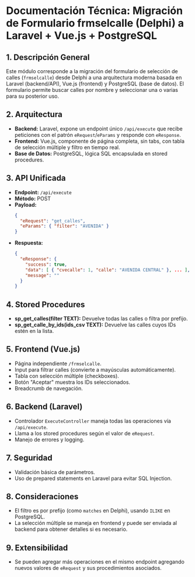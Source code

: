 # Documentación Técnica: Migración de Formulario frmselcalle (Delphi) a Laravel + Vue.js + PostgreSQL

## 1. Descripción General
Este módulo corresponde a la migración del formulario de selección de calles (`frmselcalle`) desde Delphi a una arquitectura moderna basada en Laravel (backend/API), Vue.js (frontend) y PostgreSQL (base de datos). El formulario permite buscar calles por nombre y seleccionar una o varias para su posterior uso.

## 2. Arquitectura
- **Backend:** Laravel, expone un endpoint único `/api/execute` que recibe peticiones con el patrón `eRequest`/`eParams` y responde con `eResponse`.
- **Frontend:** Vue.js, componente de página completa, sin tabs, con tabla de selección múltiple y filtro en tiempo real.
- **Base de Datos:** PostgreSQL, lógica SQL encapsulada en stored procedures.

## 3. API Unificada
- **Endpoint:** `/api/execute`
- **Método:** POST
- **Payload:**
  ```json
  {
    "eRequest": "get_calles",
    "eParams": { "filter": "AVENIDA" }
  }
  ```
- **Respuesta:**
  ```json
  {
    "eResponse": {
      "success": true,
      "data": [ { "cvecalle": 1, "calle": "AVENIDA CENTRAL" }, ... ],
      "message": ""
    }
  }
  ```

## 4. Stored Procedures
- **sp_get_calles(filter TEXT):** Devuelve todas las calles o filtra por prefijo.
- **sp_get_calle_by_ids(ids_csv TEXT):** Devuelve las calles cuyos IDs estén en la lista.

## 5. Frontend (Vue.js)
- Página independiente `/frmselcalle`.
- Input para filtrar calles (convierte a mayúsculas automáticamente).
- Tabla con selección múltiple (checkboxes).
- Botón "Aceptar" muestra los IDs seleccionados.
- Breadcrumb de navegación.

## 6. Backend (Laravel)
- Controlador `ExecuteController` maneja todas las operaciones vía `/api/execute`.
- Llama a los stored procedures según el valor de `eRequest`.
- Manejo de errores y logging.

## 7. Seguridad
- Validación básica de parámetros.
- Uso de prepared statements en Laravel para evitar SQL Injection.

## 8. Consideraciones
- El filtro es por prefijo (como `matches` en Delphi), usando `ILIKE` en PostgreSQL.
- La selección múltiple se maneja en frontend y puede ser enviada al backend para obtener detalles si es necesario.

## 9. Extensibilidad
- Se pueden agregar más operaciones en el mismo endpoint agregando nuevos valores de `eRequest` y sus procedimientos asociados.
